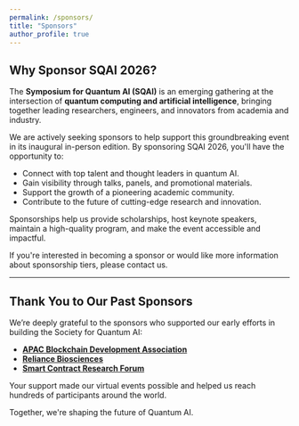 ```yaml
---
permalink: /sponsors/
title: "Sponsors"
author_profile: true
---
```


## Why Sponsor SQAI 2026?

The **Symposium for Quantum AI (SQAI)** is an emerging gathering at the intersection of **quantum computing and artificial intelligence**, bringing together leading researchers, engineers, and innovators from academia and industry.

We are actively seeking sponsors to help support this groundbreaking event in its inaugural in-person edition. By sponsoring SQAI 2026, you'll have the opportunity to:

- Connect with top talent and thought leaders in quantum AI.
- Gain visibility through talks, panels, and promotional materials.
- Support the growth of a pioneering academic community.
- Contribute to the future of cutting-edge research and innovation.

Sponsorships help us provide scholarships, host keynote speakers, maintain a high-quality program, and make the event accessible and impactful.

If you're interested in becoming a sponsor or would like more information about sponsorship tiers, please contact us.

---

## Thank You to Our Past Sponsors

We’re deeply grateful to the sponsors who supported our early efforts in building the Society for Quantum AI:

- [**APAC Blockchain Development Association**](https://apbcd.org/)
- [**Reliance Biosciences**](https://reliance-bio.com/en/)
- [**Smart Contract Research Forum**](https://x.com/scrforum)

Your support made our virtual events possible and helped us reach hundreds of participants around the world.

Together, we're shaping the future of Quantum AI.